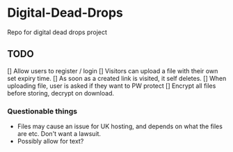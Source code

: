 # Digital-Dead-Drops

Repo for digital dead drops project



## TODO
[] Allow users to register / login
[] Visitors can upload a file with their own set expiry time.
[] As soon as a created link is visited, it self deletes.
[] When uploading file, user is asked if they want to PW protect
[] Encrypt all files before storing, decrypt on download.



### Questionable things
- Files may cause an issue for UK hosting, and depends on what the files are etc. Don't want a lawsuit.
- Possibly allow for text?
